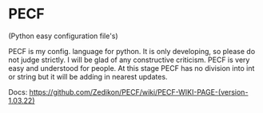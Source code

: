 # PECF
(Python easy configuration file's)
 
PECF is my config. language for python. It is only developing, so please do not judge strictly. I will be glad of any constructive criticism. PECF is very easy and understood for people. At this stage PECF has no division into int or string but it will be adding in nearest updates.

Docs: https://github.com/Zedikon/PECF/wiki/PECF-WIKI-PAGE-(version-1.03.22)